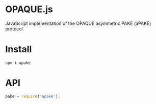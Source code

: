 # OPAQUE.js
JavaScript implementation of the OPAQUE asymmetric PAKE (aPAKE) protocol

# Install
```shell
npm i apake
```

# API
```javascript
pake = require('apake');
```
